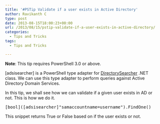 ```yaml
---
title: '#PSTip Validate if a user exists in Active Directory'
author: Ravikanth C
type: post
date: 2013-08-15T18:00:23+00:00
url: /2013/08/15/pstip-validate-if-a-user-exists-in-active-directory/
categories:
  - Tips and Tricks
tags:
  - Tips and Tricks

---
```

**Note**: This tip requires PowerShell 3.0 or above.

[adsisearcher] is a PowerShell type adapter for [DirectorySearcher][1] .NET class. We can use this type adapter to perform queries against Active Directory Domain Services.

In this tip, we shall see how we can validate if a given user exists in AD or not. This is how we do it.

<pre class="brush: powershell; title: ; notranslate" title="">[bool]([adsisearcher]"samaccountname=username").FindOne()
</pre>

This snippet returns True or False based on if the user exists or not.

[1]: http://msdn.microsoft.com/en-us/library/system.directoryservices.directorysearcher.aspx